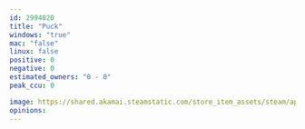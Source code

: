 ```yaml
---
id: 2994020
title: "Puck"
windows: "true"
mac: "false"
linux: false
positive: 0
negative: 0
estimated_owners: "0 - 0"
peak_ccu: 0

image: https://shared.akamai.steamstatic.com/store_item_assets/steam/apps/2994020/header.jpg?t=1736017243
opinions:
---
```

